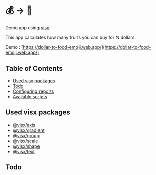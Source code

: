 # 💰 -> 🍎

Demo app using [visx](https://github.com/airbnb/visx).

This app calculates how many fruits you can buy for N dollars.

Demo : [https://dollar-to-food-emoji.web.app/](https://dollar-to-food-emoji.web.app/)

## Table of Contents

- [Used visx packages](#used-visx-packages)
- [Todo](#todo)
- [Configuring reports](#configuring-reports)
- [Available scripts](#available-scripts)

## Used visx packages

- [@visx/axis]()
- [@visx/gradient]()
- [@visx/group]()
- [@visx/scale]()
- [@visx/shape]()
- [@visx/text]()

## Todo
